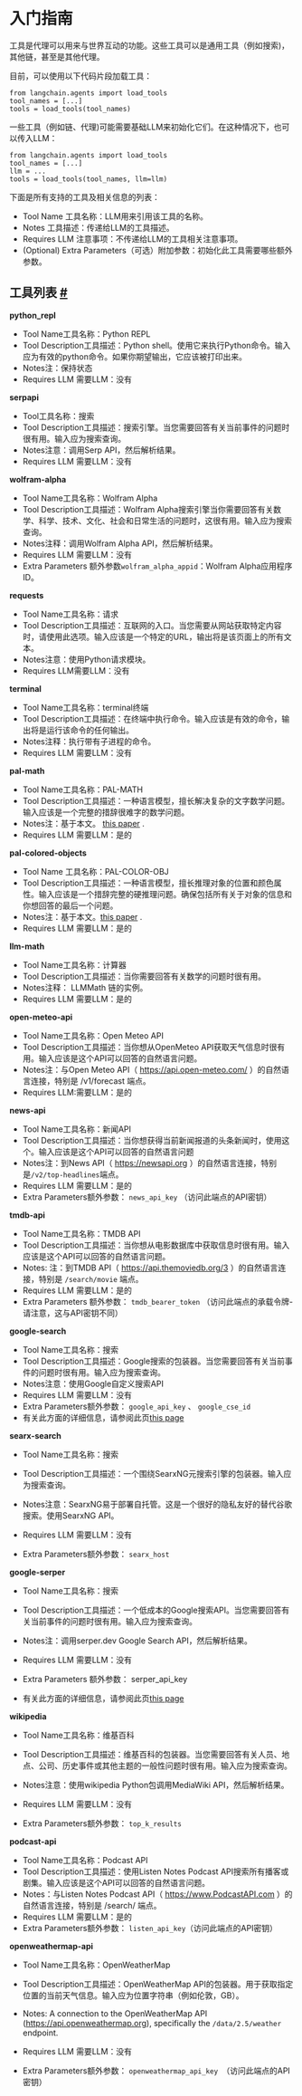 入门指南
=====================================================================



工具是代理可以用来与世界互动的功能。这些工具可以是通用工具（例如搜索)，其他链，甚至是其他代理。

目前，可以使用以下代码片段加载工具：

```
from langchain.agents import load_tools
tool_names = [...]
tools = load_tools(tool_names)

```

一些工具（例如链、代理)可能需要基础LLM来初始化它们。在这种情况下，也可以传入LLM：

```
from langchain.agents import load_tools
tool_names = [...]
llm = ...
tools = load_tools(tool_names, llm=llm)

```

下面是所有支持的工具及相关信息的列表：

* Tool Name 工具名称：LLM用来引用该工具的名称。
* Notes 工具描述：传递给LLM的工具描述。
* Requires LLM 注意事项：不传递给LLM的工具相关注意事项。
* (Optional) Extra Parameters（可选）附加参数：初始化此工具需要哪些额外参数。




工具列表
 [#](#list-of-tools "Permalink to this headline")
-----------------------------------------------------------------



**python_repl** 



* Tool Name工具名称：Python REPL
* Tool Description工具描述：Python shell。使用它来执行Python命令。输入应为有效的python命令。如果你期望输出，它应该被打印出来。
* Notes注：保持状态
* Requires LLM 需要LLM：没有



**serpapi** 



* Tool工具名称：搜索
* Tool Description工具描述：搜索引擎。当您需要回答有关当前事件的问题时很有用。输入应为搜索查询。
* Notes注意：调用Serp API，然后解析结果。
* Requires LLM 需要LLM：没有



**wolfram-alpha** 



* Tool Name工具名称：Wolfram Alpha
* Tool Description工具描述：Wolfram Alpha搜索引擎当你需要回答有关数学、科学、技术、文化、社会和日常生活的问题时，这很有用。输入应为搜索查询。
* Notes注释：调用Wolfram Alpha API，然后解析结果。
* Requires LLM 需要LLM：没有
* Extra Parameters 额外参数`wolfram_alpha_appid`：Wolfram Alpha应用程序ID。



**requests** 



* Tool Name工具名称：请求
* Tool Description工具描述：互联网的入口。当您需要从网站获取特定内容时，请使用此选项。输入应该是一个特定的URL，输出将是该页面上的所有文本。
* Notes注意：使用Python请求模块。
* Requires LLM需要LLM：没有



**terminal** 



* Tool Name工具名称：terminal终端
* Tool Description工具描述：在终端中执行命令。输入应该是有效的命令，输出将是运行该命令的任何输出。
* Notes注释：执行带有子进程的命令。
* Requires LLM 需要LLM：没有



**pal-math** 



* Tool Name工具名称：PAL-MATH
* Tool Description工具描述：一种语言模型，擅长解决复杂的文字数学问题。输入应该是一个完整的措辞很难字的数学问题。
* Notes注：基于本文。
 [this paper](https://arxiv.org/pdf/2211.10435.pdf) 
 .
* Requires LLM 需要LLM：是的


**pal-colored-objects** 



* Tool Name 工具名称：PAL-COLOR-OBJ
* Tool Description工具描述：一种语言模型，擅长推理对象的位置和颜色属性。输入应该是一个措辞完整的硬推理问题。确保包括所有关于对象的信息和你想回答的最后一个问题。
* Notes注：基于本文。[this paper](https://arxiv.org/pdf/2211.10435.pdf) 
 .
* Requires LLM 需要LLM：是的



**llm-math** 



* Tool Name工具名称：计算器
* Tool Description工具描述：当你需要回答有关数学的问题时很有用。
* Notes注释： LLMMath 链的实例。
* Requires LLM 需要LLM：是的



**open-meteo-api** 



* Tool Name工具名称：Open Meteo API
* Tool Description工具描述：当你想从OpenMeteo API获取天气信息时很有用。输入应该是这个API可以回答的自然语言问题。
* Notes注：与Open Meteo API（ https://api.open-meteo.com/ ）的自然语言连接，特别是 /v1/forecast 端点。
* Requires LLM:需要LLM：是的



**news-api** 



* Tool Name工具名称：新闻API
* Tool Description工具描述：当你想获得当前新闻报道的头条新闻时，使用这个。输入应该是这个API可以回答的自然语言问题
* Notes注：到News API（ https://newsapi.org ）的自然语言连接，特别是` /v2/top-headlines `端点。
* Requires LLM 需要LLM：是的
* Extra Parameters额外参数： `news_api_key` （访问此端点的API密钥）


**tmdb-api** 



* Tool Name工具名称：TMDB API
* Tool Description工具描述：当你想从电影数据库中获取信息时很有用。输入应该是这个API可以回答的自然语言问题。
* Notes: 注：到TMDB API（ https://api.themoviedb.org/3 ）的自然语言连接，特别是 `/search/movie` 端点。
* Requires LLM 需要LLM：是的
* Extra Parameters 额外参数： `tmdb_bearer_token` （访问此端点的承载令牌-请注意，这与API密钥不同）



**google-search** 



* Tool Name工具名称：搜索
* Tool Description工具描述：Google搜索的包装器。当您需要回答有关当前事件的问题时很有用。输入应为搜索查询。
* Notes注意：使用Google自定义搜索API
* Requires LLM 需要LLM：没有
* Extra Parameters额外参数： `google_api_key` 、 `google_cse_id`
* 有关此方面的详细信息，请参阅此页[this page](../../../ecosystem/google_search)



**searx-search** 



* Tool Name工具名称：搜索
* Tool Description工具描述：一个围绕SearxNG元搜索引擎的包装器。输入应为搜索查询。


* Notes注意：SearxNG易于部署自托管。这是一个很好的隐私友好的替代谷歌搜索。使用SearxNG API。
* Requires LLM 需要LLM：没有
* Extra Parameters额外参数： `searx_host`




**google-serper** 



* Tool Name工具名称：搜索
* Tool Description工具描述：一个低成本的Google搜索API。当您需要回答有关当前事件的问题时很有用。输入应为搜索查询。
* Notes注：调用serper.dev Google Search API，然后解析结果。
* Requires LLM  需要LLM：没有

* Extra Parameters 额外参数： serper_api_key
* 有关此方面的详细信息，请参阅此页[this page](../../../ecosystem/google_serper)



**wikipedia** 



* Tool Name工具名称：维基百科
* Tool Description工具描述：维基百科的包装器。当您需要回答有关人员、地点、公司、历史事件或其他主题的一般性问题时很有用。输入应为搜索查询。
* Notes注意：使用wikipedia Python包调用MediaWiki API，然后解析结果。
* Requires LLM  需要LLM：没有


* Extra Parameters额外参数：
 `top_k_results`



**podcast-api** 



* Tool Name工具名称：Podcast API
* Tool Description工具描述：使用Listen Notes Podcast API搜索所有播客或剧集。输入应该是这个API可以回答的自然语言问题。
* Notes：与Listen Notes Podcast API（ https://www.PodcastAPI.com ）的自然语言连接，特别是 /search/ 端点。
* Requires LLM 需要LLM：是的
* Extra Parameters额外参数： `listen_api_key`（访问此端点的API密钥）



**openweathermap-api** 



* Tool Name工具名称：OpenWeatherMap
* Tool Description工具描述：OpenWeatherMap API的包装器。用于获取指定位置的当前天气信息。输入应为位置字符串（例如伦敦，GB）。
* Notes: A connection to the OpenWeatherMap API (https://api.openweathermap.org), specifically the
 `/data/2.5/weather`
 endpoint.
* Requires LLM  需要LLM：没有


* Extra Parameters额外参数： `openweathermap_api_key `（访问此端点的API密钥）





